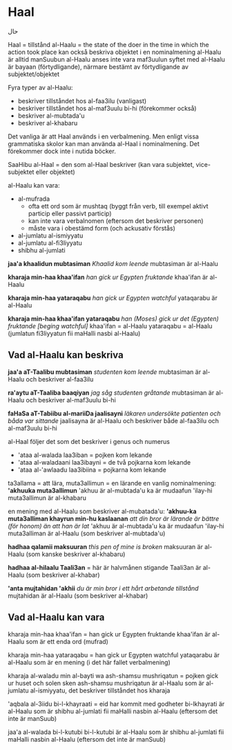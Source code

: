 # Haal
حال

Haal = tillstånd
al-Haalu = the state of the doer in the time in which the action took place
kan också beskriva objektet i en nominalmening
al-Haalu är alltid manSuubun
al-Haalu anses inte vara maf3uulun
syftet med al-Haalu är bayaan (förtydligande), närmare bestämt av förtydligande av subjektet/objektet

Fyra typer av al-Haalu:
* beskriver tillståndet hos al-faa3ilu (vanligast)
* beskriver tillståndet hos al-maf3uulu bi-hi (förekommer också)
* beskriver al-mubtada'u
* beskriver al-khabaru

Det vanliga är att Haal används i en verbalmening.
Men enligt vissa grammatiska skolor kan man använda al-Haal i nominalmening. Det förekommer dock inte i nutida böcker.

SaaHibu al-Haal = den som al-Haal beskriver (kan vara subjektet, vice-subjektet eller objektet)

al-Haalu kan vara:
* al-mufrada
  * ofta ett ord som är mushtaq (byggt från verb, till exempel aktivt particip eller passivt particip)
  * kan inte vara verbalnomen (eftersom det beskriver personen)
  * måste vara i obestämd form (och ackusativ förstås)
* al-jumlatu al-ismiyyatu
* al-jumlatu al-fi3liyyatu
* shibhu al-jumlati

**jaa'a khaalidun mubtasiman**
*Khaalid kom leende*
mubtasiman är al-Haalu

**kharaja min-haa khaa'ifan**
*han gick ur Egypten fruktande*
khaa'ifan är al-Haalu

**kharaja min-haa yataraqabu**
*han gick ur Egypten watchful*
yataqarabu är al-Haalu

**kharaja min-haa khaa'ifan yataraqabu**
*han (Moses) gick ur det (Egypten) fruktande [beging watchful]*
khaa'ifan = al-Haalu
yataraqabu = al-Haalu (jumlatun fi3liyyatun fii maHalli nasbi al-Haalu)

## Vad al-Haalu kan beskriva

**jaa'a aT-Taalibu mubtasiman**
*studenten kom leende*
mubtasiman är al-Haalu och beskriver al-faa3ilu

**ra'aytu aT-Taaliba baaqiyan**
*jag såg studenten gråtande*
mubtasiman är al-Haalu och beskriver al-maf3uulu bi-hi

**faHaSa aT-Tabiibu al-mariiDa jaalisayni**
*läkaren undersökte patienten och båda var sittande*
jaalisayna är al-Haalu och beskriver både al-faa3ilu och al-maf3uulu bi-hi

al-Haal följer det som det beskriver i genus och numerus
* 'ataa al-walada laa3iban = pojken kom lekande
* 'ataa al-waladaani laa3ibayni = de två pojkarna kom lekande
* 'ataa al-'awlaadu laa3ibiina = pojkarna kom lekande

ta3allama = att lära, muta3allimun = en lärande
en vanlig nominalmening:
**'akhuuka muta3allimun**
'akhuu är al-mubtada'u
ka är mudaafun 'ilay-hi
muta3allimun är al-khabaru

en mening med al-Haalu som beskriver al-mubatada'u:
**'akhuu-ka muta3alliman khayrun min-hu kaslaanan**
*att din bror är lärande är bättre (för honom) än att han är lat*
'akhuu är al-mubtada'u
ka är mudaafun 'ilay-hi
muta3alliman är al-Haalu (som beskriver al-mubtada'u)

**hadhaa qalamii maksuuran**
*this pen of mine is broken*
    maksuuran är al-Haalu (som kanske beskriver al-khabaru)

**hadhaa al-hilaalu Taali3an** = här är halvmånen stigande
Taali3an är al-Haalu (som beskriver al-khabar)   

**'anta mujtahidan 'akhii**
*du är min bror i ett hårt arbetande tillstånd*
mujtahidan är al-Haalu (som beskriver al-khabar)

## Vad al-Haalu kan vara

kharaja min-haa khaa'ifan = han gick ur Egypten fruktande
khaa'ifan är al-Haalu som är ett enda ord (mufrad)

kharaja min-haa yataraqabu = han gick ur Egypten watchful
yataqarabu är al-Haalu som är en mening (i det här fallet verbalmening)

kharaja al-waladu min al-bayti wa ash-shamsu mushriqatun = pojken gick ur huset och solen sken
ash-shamsu mushriqatun är al-Haalu som är al-jumlatu al-ismiyyatu, det beskriver tillståndet hos kharaja

'aqbala al-3iidu bi-l-khayraati = eid har kommit med godheter
bi-lkhayrati är al-Haalu som är shibhu al-jumlati
fii maHalli nasbin al-Haalu (eftersom det inte är manSuub)

jaa'a al-walada bi-l-kutubi
bi-l-kutubi är al-Haalu som är shibhu al-jumlati
fii maHalli nasbin al-Haalu (eftersom det inte är manSuub)
